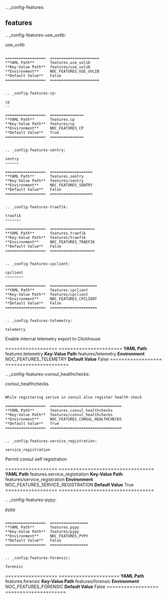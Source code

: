 .. _config-features:

features
--------


.. _config-features-use_uvlib:

use_uvlib
~~~~~~~~~

==================  ======================
**YAML Path**       features.use_uvlib
**Key-Value Path**  features/use_uvlib
**Environment**     NOC_FEATURES_USE_UVLIB
**Default Value**   False
==================  ======================


.. _config-features-cp:

cp
--

==================  ===============
**YAML Path**       features.cp
**Key-Value Path**  features/cp
**Environment**     NOC_FEATURES_CP
**Default Value**   True
==================  ===============


.. _config-features-sentry:

sentry
~~~~~~

==================  ===================
**YAML Path**       features.sentry
**Key-Value Path**  features/sentry
**Environment**     NOC_FEATURES_SENTRY
**Default Value**   False
==================  ===================


.. _config-features-traefik:

traefik
~~~~~~~

==================  ====================
**YAML Path**       features.traefik
**Key-Value Path**  features/traefik
**Environment**     NOC_FEATURES_TRAEFIK
**Default Value**   False
==================  ====================


.. _config-features-cpclient:

cpclient
~~~~~~~~

==================  =====================
**YAML Path**       features.cpclient
**Key-Value Path**  features/cpclient
**Environment**     NOC_FEATURES_CPCLIENT
**Default Value**   False
==================  =====================


.. _config-features-telemetry:

telemetry
~~~~~~~~~

Enable internal telemetry export to Clickhouse

==================  ======================
**YAML Path**       features.telemetry
**Key-Value Path**  features/telemetry
**Environment**     NOC_FEATURES_TELEMETRY
**Default Value**   False
==================  ======================


.. _config-features-consul_healthchecks:

consul_healthchecks
~~~~~~~~~~~~~~~~~~~

While registering serive in consul also register health check

==================  ================================
**YAML Path**       features.consul_healthchecks
**Key-Value Path**  features/consul_healthchecks
**Environment**     NOC_FEATURES_CONSUL_HEALTHCHECKS
**Default Value**   True
==================  ================================


.. _config-features-service_registration:

service_registration
~~~~~~~~~~~~~~~~~~~~

Permit consul self registration

==================  =================================
**YAML Path**       features.service_registration
**Key-Value Path**  features/service_registration
**Environment**     NOC_FEATURES_SERVICE_REGISTRATION
**Default Value**   True
==================  =================================


.. _config-features-pypy:

pypy
~~~~

==================  =================
**YAML Path**       features.pypy
**Key-Value Path**  features/pypy
**Environment**     NOC_FEATURES_PYPY
**Default Value**   False
==================  =================


.. _config-features-forensic:

forensic
~~~~~~~~

==================  =====================
**YAML Path**       features.forensic
**Key-Value Path**  features/forensic
**Environment**     NOC_FEATURES_FORENSIC
**Default Value**   False
==================  =====================


